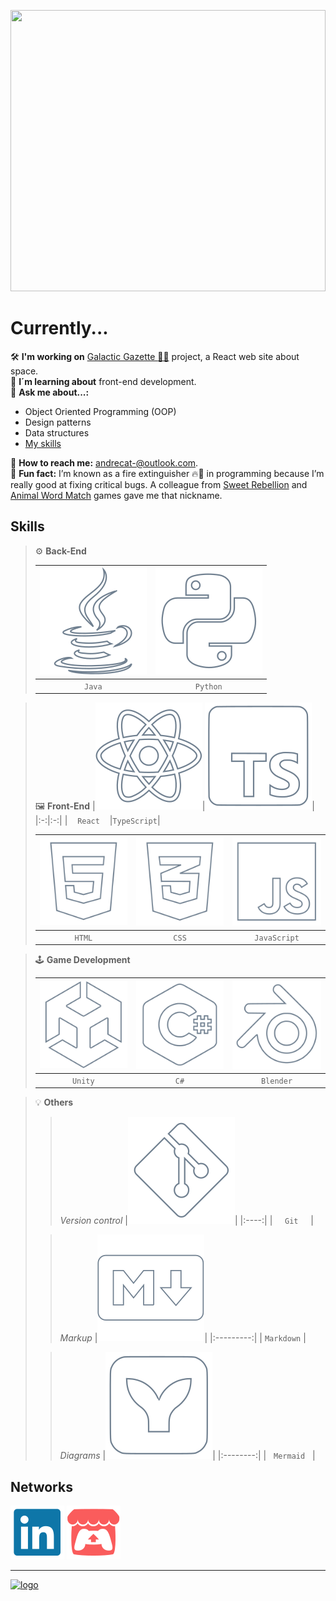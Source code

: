 [<img src="banner.svg" width="100%" height="450px"/>](# "Hi 🖐️")

# Currently...

:hammer_and_wrench: **I'm working on** [Galactic Gazette :man_astronaut:](https://github.com/GalacticGazette) project, a React web site about space.  
:brain: **I´m learning about** front-end development.  
:speech_balloon: **Ask me about...:**  

- Object Oriented Programming (OOP)
- Design patterns
- Data structures
- [My skills](#skills)  

:email: **How to reach me:** andrecat-@outlook.com.  
:dizzy: **Fun fact:** I’m known as a fire extinguisher 🔥🧯 in programming because I’m really good at fixing critical bugs. A colleague from [Sweet Rebellion][sweet-rebellion] and [Animal Word Match][animal-word-match] games gave me that nickname.

## Skills

> :gear: **Back-End**
>
> |[![java]](#)|[![python]](#)|
> |:-:|:-:|
> |&nbsp;&nbsp;&nbsp;&nbsp;&nbsp;`Java`&nbsp;&nbsp;&nbsp;&nbsp;&nbsp;|&nbsp;&nbsp;&nbsp;&nbsp;`Python`&nbsp;&nbsp;&nbsp;&nbsp;|

> :framed_picture: **Front-End**
> |[![react]](#)|[![typescript]](#)|
> |:-:|:-:|
> |&nbsp;&nbsp;&nbsp;&nbsp;`React`&nbsp;&nbsp;&nbsp;&nbsp;|`TypeScript`|
>    
> |[![html]](#)|[![css]](#)|[![javascript]](#)|
> |:-:|:-:|:-:|
> |&nbsp;&nbsp;&nbsp;&nbsp;&nbsp;`HTML`&nbsp;&nbsp;&nbsp;&nbsp;&nbsp;|&nbsp;&nbsp;&nbsp;&nbsp;&nbsp;&nbsp;`CSS`&nbsp;&nbsp;&nbsp;&nbsp;&nbsp;&nbsp;|`JavaScript`|

> :joystick: **Game Development**
>
> |[![unity]](#)|[![c-sharp]](#)|[![blender]](#)|
> |:-:|:-:|:-:|
> |&nbsp;&nbsp;&nbsp;&nbsp;`Unity`&nbsp;&nbsp;&nbsp;&nbsp;|&nbsp;&nbsp;&nbsp;&nbsp;&nbsp;&nbsp;&nbsp;`C#`&nbsp;&nbsp;&nbsp;&nbsp;&nbsp;&nbsp;&nbsp;|&nbsp;&nbsp;&nbsp;`Blender`&nbsp;&nbsp;&nbsp;|

> :bulb: **Others**
>> _Version control_
>> |[![git]](#)|
>> |:----:|
>> |&nbsp;&nbsp;&nbsp;&nbsp;&nbsp;`Git`&nbsp;&nbsp;&nbsp;&nbsp;&nbsp;|
>
>> _Markup_
>> |[![markdown]](#)|
>> |:---------:|
>> |&nbsp;`Markdown`&nbsp;|
>
>> _Diagrams_
>> |[![mermaid]](#)|
>> |:--------:|
>> |&nbsp;&nbsp;&nbsp;`Mermaid`&nbsp;&nbsp;&nbsp;|

## Networks

[![linkedin]](https://www.linkedin.com/in/andrecat/ "LinkedIn profile 🔗")
[![itchio]](https://andre-cat.itch.io "Itch.io profile 🔗")

---

[![logo]](#)

<!-- Icons -->
[logo]: logo.svg "Andrecat"

<!-- Languages -->
[java]: icons/skills/java.svg "Java"
[python]: icons/skills/python.svg "Python"

[react]: icons/skills/react.svg "React"
[typescript]: icons/skills/typescript.svg "TypeScript"
[html]: icons/skills/html5.svg "HTML5"
[css]: icons/skills/css3.svg "CSS3"
[javascript]: icons/skills/javascript.svg "JavaScript"

[unity]: icons/skills/unity.svg "Unity"
[c-sharp]: icons/skills/c-sharp.svg "CSharp"
[blender]: icons/skills/blender.svg "Blender"

[git]: icons/skills/git.svg "Git"
[markdown]: icons/skills/markdown.svg "Markdown"
[mermaid]: icons/skills/mermaid.svg "Mermaid"

<!-- Networks -->
[linkedin]: icons/networks/linkedin.svg
[itchio]: icons/networks/itch-io.svg

<!-- Projects -->
[animal-word-match]: https://andrecat.itch.io/animalwordmatch "GAME: 🐻 Animal Word Match" 
[sweet-rebellion]: https://andrecat.itch.io/sweetrebellion "GAME: 🍬 Sweet Rebellion"